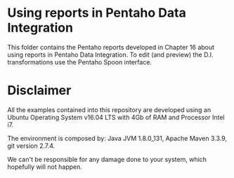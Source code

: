 Using reports in Pentaho Data Integration
===

This folder contains the Pentaho reports developed in Chapter 16 about using reports in Pentaho Data Integration.
To edit (and preview) the D.I. transformations use the Pentaho Spoon interface.

# Disclaimer

All the examples contained into this repository are developed using an Ubuntu Operating System v16.04 LTS with 4Gb of RAM and Processor Intel i7. 

The environment is composed by: Java JVM 1.8.0_131, Apache Maven 3.3.9, git version 2.7.4.

We can't be responsible for any damage done to your system, which hopefully will not happen.
